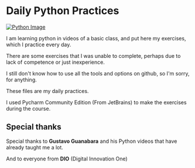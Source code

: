 # Daily Python Practices

[![Python Image](https://www.python.org/static/opengraph-icon-200x200.png "Python Image")](https://www.python.org/static/opengraph-icon-200x200.png "Python Image")

I am learning python in videos of a basic class, and put here my exercises, which I practice every day.

There are some exercises that I was unable to complete, perhaps due to lack of competence or just inexperience.

I still don't know how to use all the tools and options on github, so I'm sorry, for anything.

These files are my daily practices.

I used Pycharm Community Edition (From JetBrains) to make the exercises during the course.  

## Special thanks

Special thanks to **Gustavo Guanabara** and his Python videos that have already taught me a lot.

And to everyone from **DIO** (Digital Innovation One)
